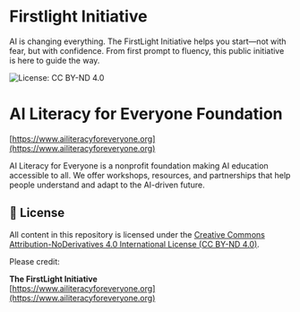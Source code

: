 
# Firstlight Initiative
AI is changing everything. The FirstLight Initiative helps you start—not with fear, but with confidence. From first prompt to fluency, this public initiative is here to guide the way.

![License: CC BY-ND 4.0](https://img.shields.io/badge/License-CC%20BY--ND%204.0-lightgrey.svg)

# AI Literacy for Everyone Foundation 
[https://www.ailiteracyforeveryone.org](https://www.ailiteracyforeveryone.org)

AI Literacy for Everyone is a nonprofit foundation making AI education accessible to all. We offer workshops, resources, and partnerships that help people understand and adapt to the AI-driven future.

## 📄 License

All content in this repository is licensed under the 
[Creative Commons Attribution-NoDerivatives 4.0 International License (CC BY-ND 4.0)](https://creativecommons.org/licenses/by-nd/4.0/).

Please credit:

**The FirstLight Initiative**  
[https://www.ailiteracyforeveryone.org](https://www.ailiteracyforeveryone.org)
